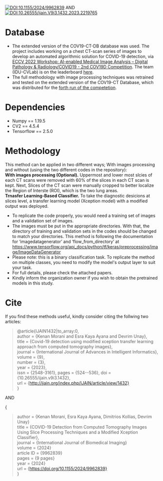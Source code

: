 [![DOI:10.1155/2024/9962839](http://img.shields.io/badge/DOI-10.1155/2024/9962839-B31B1B.svg)](https://doi.org/10.1155/2024/9962839)
AND  
[![DOI:10.26555/ijain.V9i3.1432.2023.2219765](http://img.shields.io/badge/DOI-10.26555/21681163.2023.2219765-B31B1B.svg)](https://doi.org/10.26555/ijain.v9i3.1432)  
# Database
* The extended version of the COV19-CT-DB database was used. The project includes working on a chest CT-scan series of images to develop an automated algorithmic solution for COVID-19 detection, via [ECCV 2022 Workshop: AI-enabled Medical Image Analysis – Digital Pathology & Radiology/COVID19 - 2nd COV19D Competition](https://mlearn.lincoln.ac.uk/eccv-2022-ai-mia/). The team (IDU-CVLab) is on the leaderboard [here](https://cpb-eu-w2.wpmucdn.com/blogs.lincoln.ac.uk/dist/c/6133/files/2022/07/mia_eccv_2022_leaderboard.pdf).  
* The full methodology with image processing techniques was retrained and tested on the extended version of the COV19-CT Database, which was distributed for the [forth run of the competetion](https://mlearn.lincoln.ac.uk/ai-mia-cov19d-competition/).

# Dependencies
- Numpy == 1.19.5
- CV2 == 4.5.4
- Tensorflow == 2.5.0

# Methodology
This method can be applied in two different ways; With images processing and without (using the two different codes in the repository):  
**With images processing (Optional).** Uppermost and lower most slcies of each CT scans were removed with 60% of the slices in each CT scan is kept. Next, Slices of the CT scan were manually cropped to better localize the Region of Interste (ROI), which is the two lung areas.  
**Trnasfer Learning-Based Classifier.** To take the diagnostic desicions at slices level, a transfer learning model (Xception model) with a modified output was deployed.    
* To replicate the code properly, you would need a training set of images and a validation set of images.
* The images must be put in the appropriate directories. With that, the directory of training and validation sets in the codes should be changed to match your directories. This method is following the documentation for ‘imagedatagenerator’ and ‘flow_from_directory’ at https://www.tensorflow.org/api_docs/python/tf/keras/preprocessing/image/ImageDataGenerator
* Please note: this is a binary classification task. To replicate the method on multiple classes, you need to modify the model's output layer to suit your task.
* For full details, please check the attached papers. 
* Kindly inform the organization owner if you wish to obtain the pretrained models in this study.
  
# Cite
If you find these methods useful, kindly consider citing the follwing two articles: <br/>
> @article{IJAIN1432|to_array:0,  
	author = {Kenan Morani and Esra Kaya Ayana and Devrim Unay},  
	title = {Covid-19 detection using modified xception transfer  learning approach from computed tomography images},  
	journal = {International Journal of Advances in Intelligent Informatics},
	volume = {9},  
	number = {3},  
	year = {2023},  
	issn = {2548-3161},	pages = {524--536},	doi = {10.26555/ijain.v9i3.1432},  
	url = {http://ijain.org/index.php/IJAIN/article/view/1432}  
}
  
AND  

{<br/>
> author = {Kenan Morani, Esra Kaya Ayana, Dimitrios Kollias, Devrim Unay} <br/>
  title = {COVID-19 Detection from Computed Tomography Images Using Slice Processing Techniques and a Modified Xception Classifier}, <br/>
  journal = {International Journal of Biomedical Imaging} <br/>
  volume = {2024} <br/>
  article ID = {9962839} <br/>
  pages = {9 pages} <br/>
  year = {2024} <br/>
  url = {https://doi.org/10.1155/2024/9962839} <br/>
}
